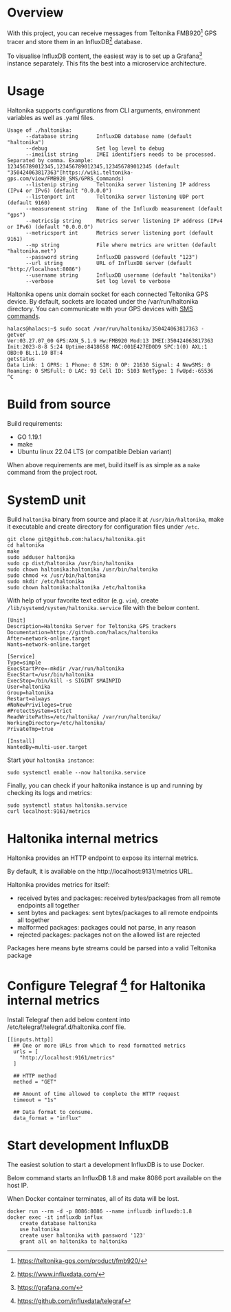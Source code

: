 # Overview

With this project, you can receive messages from Teltonika FMB920[^1] GPS tracer and store them in an InfluxDB[^2] database.

To visualise InfluxDB content, the easiest way is to set up a Grafana[^3] instance separately. This fits the best into a microservice architecture.

# Usage
Haltonika supports configurations from CLI arguments, environment variables as well as .yaml files.

```
Usage of ./haltonika:
      --database string      InfluxDB database name (default "haltonika")
      --debug                Set log level to debug
      --imeilist string      IMEI identifiers needs to be processed. Separated by comma. Example: 123456789012345,123456789012345,123456789012345 (default "350424063817363"[https://wiki.teltonika-gps.com/view/FMB920_SMS/GPRS_Commands)
      --listenip string      Teltonika server listening IP address (IPv4 or IPv6) (default "0.0.0.0")
      --listenport int       Teltonika server listening UDP port (default 9160)
      --measurement string   Name of the Influxdb measurement (default "gps")
      --metricsip string     Metrics server listening IP address (IPv4 or IPv6) (default "0.0.0.0")
      --metricsport int      Metrics server listening port (default 9161)
      --mp string            File where metrics are written (default "haltonika.met")
      --password string      InfluxDB password (default "123")
      --url string           URL of InfluxDB server (default "http://localhost:8086")
      --username string      InfluxDB username (default "haltonika")
      --verbose              Set log level to verbose
```

Haltonika opens unix domain socket for each connected Teltonika GPS device. By default, sockets are located under the /var/run/haltonika directory. You can communicate with your GPS devices with [SMS commands](https://wiki.teltonika-gps.com/view/FMB920_SMS/GPRS_Commands).

```
halacs@halacs:~$ sudo socat /var/run/haltonika/350424063817363 -
getver
Ver:03.27.07_00 GPS:AXN_5.1.9 Hw:FMB920 Mod:13 IMEI:350424063817363 Init:2023-8-8 5:24 Uptime:8418658 MAC:001E427ED0D9 SPC:1(0) AXL:1 OBD:0 BL:1.10 BT:4
getstatus
Data Link: 1 GPRS: 1 Phone: 0 SIM: 0 OP: 21630 Signal: 4 NewSMS: 0 Roaming: 0 SMSFull: 0 LAC: 93 Cell ID: 5103 NetType: 1 FwUpd:-65536
^C
```

# Build from source
Build requirements:
- GO 1.19.1
- make
- Ubuntu linux 22.04 LTS (or compatible Debian variant)

When above requirements are met, build itself is as simple as a ```make``` command from the project root.

# SystemD unit
Build ```haltonika``` binary from source and place it at ```/usr/bin/haltonika```, make it executable and create directory for configuration files under ```/etc```.
```
git clone git@github.com:halacs/haltonika.git
cd haltonika
make
sudo adduser haltonika
sudo cp dist/haltonika /usr/bin/haltonika
sudo chown haltonika:haltonika /usr/bin/haltonika
sudo chmod +x /usr/bin/haltonika
sudo mkdir /etc/haltonika
sudo chown haltonika:haltonika /etc/haltonika
```

With help of your favorite text editor (e.g. ```vim```), create ```/lib/systemd/system/haltonika.service``` file with the below content.
```
[Unit]
Description=Haltonika Server for Teltonika GPS trackers
Documentation=https://github.com/halacs/haltonika
After=network-online.target
Wants=network-online.target

[Service]
Type=simple
ExecStartPre=-mkdir /var/run/haltonika
ExecStart=/usr/bin/haltonika
ExecStop=/bin/kill -s SIGINT $MAINPID
User=haltonika
Group=haltonika
Restart=always
#NoNewPrivileges=true
#ProtectSystem=strict
ReadWritePaths=/etc/haltonika/ /var/run/haltonika/
WorkingDirectory=/etc/haltonika/
PrivateTmp=true

[Install]
WantedBy=multi-user.target
```

Start your ```haltonika instance```:
```
sudo systemctl enable --now haltonika.service
```

Finally, you can check if your haltonika instance is up and running by checking its logs and metrics:
```
sudo systemctl status haltonika.service
curl localhost:9161/metrics
```

# Haltonika internal metrics
Haltonika provides an HTTP endpoint to expose its internal metrics.

By default, it is available on the http://localhost:9131/metrics URL.

Haltonika provides metrics for itself:
- received bytes and packages: received bytes/packages from all remote endpoints all together
- sent bytes and packages: sent bytes/packages to all remote endpoints all together
- malformed packages: packages could not parse, in any reason
- rejected packages: packages not on the allowed list are rejected 

Packages here means byte streams could be parsed into a valid Teltonika package

# Configure Telegraf [^4] for Haltonika internal metrics

Install Telegraf then add below content into /etc/telegraf/telegraf.d/haltonika.conf file.
```
[[inputs.http]]
  ## One or more URLs from which to read formatted metrics
  urls = [
    "http://localhost:9161/metrics"
  ]

  ## HTTP method
  method = "GET"
  
  ## Amount of time allowed to complete the HTTP request
  timeout = "1s"

  ## Data format to consume.
  data_format = "influx"
```

# Start development InfluxDB

The easiest solution to start a development InfluxDB is to use Docker.

Below command starts an InfluxDB 1.8 and make 8086 port available on the host IP.

When Docker container terminates, all of its data will be lost.

```
docker run --rm -d -p 8086:8086 --name influxdb influxdb:1.8
docker exec -it influxdb influx
    create database haltonika
    use haltonika
    create user haltonika with password '123'
    grant all on haltonika to haltonika
```

[^1]: https://teltonika-gps.com/product/fmb920/
[^2]: https://www.influxdata.com/
[^3]: https://grafana.com/
[^4]: https://github.com/influxdata/telegraf
